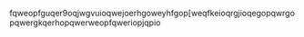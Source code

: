 fqweopfguqer9oqjwgvuioqwejoerhgoweyhfgop[weqfkeioqrgjioqegopqwrgopqwergkqerhopqwerweopfqweriopjqpio
